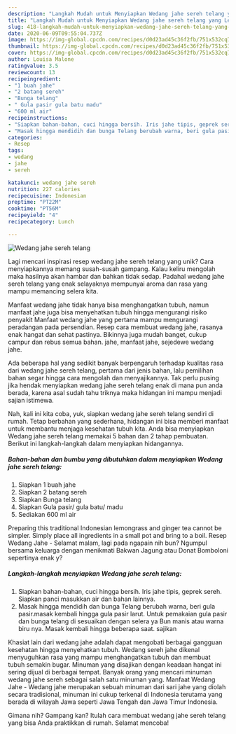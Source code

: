 ```yaml
---
description: "Langkah Mudah untuk Menyiapkan Wedang jahe sereh telang yang Lezat"
title: "Langkah Mudah untuk Menyiapkan Wedang jahe sereh telang yang Lezat"
slug: 418-langkah-mudah-untuk-menyiapkan-wedang-jahe-sereh-telang-yang-lezat
date: 2020-06-09T09:55:04.737Z
image: https://img-global.cpcdn.com/recipes/d0d23ad45c36f2fb/751x532cq70/wedang-jahe-sereh-telang-foto-resep-utama.jpg
thumbnail: https://img-global.cpcdn.com/recipes/d0d23ad45c36f2fb/751x532cq70/wedang-jahe-sereh-telang-foto-resep-utama.jpg
cover: https://img-global.cpcdn.com/recipes/d0d23ad45c36f2fb/751x532cq70/wedang-jahe-sereh-telang-foto-resep-utama.jpg
author: Louisa Malone
ratingvalue: 3.5
reviewcount: 13
recipeingredient:
- "1 buah jahe"
- "2 batang sereh"
- "Bunga telang"
- " Gula pasir gula batu madu"
- "600 ml air"
recipeinstructions:
- "Siapkan bahan-bahan, cuci hingga bersih. Iris jahe tipis, geprek sereh. Siapkan panci masukkan air dan bahan lainnya."
- "Masak hingga mendidih dan bunga Telang berubah warna, beri gula pasir.masak kembali hingga gula pasir larut. Untuk pemakaian gula pasir dan bunga telang di sesuaikan dengan selera ya Bun manis atau warna biru nya. Masak kembali hingga beberapa saat. sajikan"
categories:
- Resep
tags:
- wedang
- jahe
- sereh

katakunci: wedang jahe sereh 
nutrition: 227 calories
recipecuisine: Indonesian
preptime: "PT22M"
cooktime: "PT56M"
recipeyield: "4"
recipecategory: Lunch

---
```



![Wedang jahe sereh telang](https://img-global.cpcdn.com/recipes/d0d23ad45c36f2fb/751x532cq70/wedang-jahe-sereh-telang-foto-resep-utama.jpg)

Lagi mencari inspirasi resep wedang jahe sereh telang yang unik? Cara menyiapkannya memang susah-susah gampang. Kalau keliru mengolah maka hasilnya akan hambar dan bahkan tidak sedap. Padahal wedang jahe sereh telang yang enak selayaknya mempunyai aroma dan rasa yang mampu memancing selera kita.

Manfaat wedang jahe tidak hanya bisa menghangatkan tubuh, namun manfaat jahe juga bisa menyehatkan tubuh hingga mengurangi risiko penyakit Manfaat wedang jahe yang pertama mampu mengurangi peradangan pada persendian. Resep cara membuat wedang jahe, rasanya enak hangat dan sehat pastinya. Bikinnya juga mudah banget, cukup campur dan rebus semua bahan. jahe, manfaat jahe, sejedewe wedang jahe.

Ada beberapa hal yang sedikit banyak berpengaruh terhadap kualitas rasa dari wedang jahe sereh telang, pertama dari jenis bahan, lalu pemilihan bahan segar hingga cara mengolah dan menyajikannya. Tak perlu pusing jika hendak menyiapkan wedang jahe sereh telang enak di mana pun anda berada, karena asal sudah tahu triknya maka hidangan ini mampu menjadi sajian istimewa.


Nah, kali ini kita coba, yuk, siapkan wedang jahe sereh telang sendiri di rumah. Tetap berbahan yang sederhana, hidangan ini bisa memberi manfaat untuk membantu menjaga kesehatan tubuh kita. Anda bisa menyiapkan Wedang jahe sereh telang memakai 5 bahan dan 2 tahap pembuatan. Berikut ini langkah-langkah dalam menyiapkan hidangannya.

<!--inarticleads1-->

##### Bahan-bahan dan bumbu yang dibutuhkan dalam menyiapkan Wedang jahe sereh telang:

1. Siapkan 1 buah jahe
1. Siapkan 2 batang sereh
1. Siapkan Bunga telang
1. Siapkan  Gula pasir/ gula batu/ madu
1. Sediakan 600 ml air


Preparing this traditional Indonesian lemongrass and ginger tea cannot be simpler. Simply place all ingredients in a small pot and bring to a boil. Resep Wedang Jahe - Selamat malam, lagi pada ngapain nih bun? Ngumpul bersama keluarga dengan menikmati Bakwan Jagung atau Donat Bomboloni sepertinya enak y? 

<!--inarticleads2-->

##### Langkah-langkah menyiapkan Wedang jahe sereh telang:

1. Siapkan bahan-bahan, cuci hingga bersih. Iris jahe tipis, geprek sereh. Siapkan panci masukkan air dan bahan lainnya.
1. Masak hingga mendidih dan bunga Telang berubah warna, beri gula pasir.masak kembali hingga gula pasir larut. Untuk pemakaian gula pasir dan bunga telang di sesuaikan dengan selera ya Bun manis atau warna biru nya. Masak kembali hingga beberapa saat. sajikan


Khasiat lain dari wedang jahe adalah dapat mengobati berbagai gangguan kesehatan hingga menyehatkan tubuh. Wedang sereh jahe dikenal menyuguhkan rasa yang mampu menghangatkan tubuh dan membuat tubuh semakin bugar. Minuman yang disajikan dengan keadaan hangat ini sering dijual di berbagai tempat. Banyak orang yang mencari minuman wedang jahe sereh sebagai salah satu minuman yang. Manfaat Wedang Jahe - Wedang jahe merupakan sebuah minuman dari sari jahe yang diolah secara tradisional, minuman ini cukup terkenal di Indonesia terutama yang berada di wilayah Jawa seperti Jawa Tengah dan Jawa Timur Indonesia. 

Gimana nih? Gampang kan? Itulah cara membuat wedang jahe sereh telang yang bisa Anda praktikkan di rumah. Selamat mencoba!
